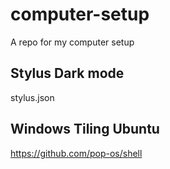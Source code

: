 # computer-setup
A repo for my computer setup

## Stylus Dark mode
stylus.json

## Windows Tiling Ubuntu
https://github.com/pop-os/shell

